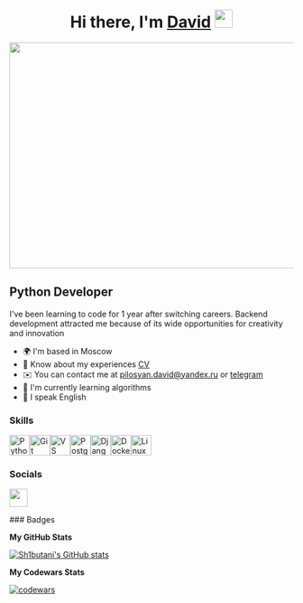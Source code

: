 <h1 align="center">Hi there, I'm <a href="https://t.me/Shibutani" target="_blank">David</a> 
<img src="https://github.com/blackcater/blackcater/raw/main/images/Hi.gif" height="32"/></h1>


<div align="center">
  <img src="https://media1.tenor.com/m/NZqiUoAnAFsAAAAC/cat-computer.gif" width="600" height="400"/>
</div>


Python Developer
----------------

I've been learning to code for 1 year after switching careers. Backend development attracted me because of its wide opportunities for creativity and innovation

* 🌍  I'm based in Moscow
* 📄  Know about my experiences <a href="https://hh.ru/applicant/resumes/view?resume=545f6a66ff0cf1e0f60039ed1f435641323257" target="_blank">CV</a> 
* ✉️  You can contact me at [pilosyan.david@yandex.ru](mailto:pilosyan.david@yandex.ru) or <a href="https://t.me/Shibutani" target="_blank">telegram</a>
* 🧠  I'm currently learning algorithms
* 🏴󠁧󠁢󠁥󠁮󠁧󠁿 I speak English

### Skills

<p align="left">
<a href="https://www.python.org/" target="_blank" rel="noreferrer"><img src="https://raw.githubusercontent.com/danielcranney/readme-generator/main/public/icons/skills/python-colored.svg" width="36" height="36" alt="Python" /></a><a href="https://git-scm.com/" target="_blank" rel="noreferrer"><img src="https://raw.githubusercontent.com/danielcranney/readme-generator/main/public/icons/skills/git-colored.svg" width="36" height="36" alt="Git" /></a><a href="https://code.visualstudio.com/" target="_blank" rel="noreferrer"><img src="https://raw.githubusercontent.com/danielcranney/readme-generator/main/public/icons/skills/visualstudiocode.svg" width="36" height="36" alt="VS Code" /></a><a href="https://www.postgresql.org/" target="_blank" rel="noreferrer"><img src="https://raw.githubusercontent.com/danielcranney/readme-generator/main/public/icons/skills/postgresql-colored.svg" width="36" height="36" alt="PostgreSQL" /></a><a href="https://www.djangoproject.com/" target="_blank" rel="noreferrer"><img src="https://raw.githubusercontent.com/danielcranney/readme-generator/main/public/icons/skills/django-colored.svg" width="36" height="36" alt="Django" /></a><a href="https://www.docker.com/" target="_blank" rel="noreferrer"><img src="https://raw.githubusercontent.com/danielcranney/readme-generator/main/public/icons/skills/docker-colored.svg" width="36" height="36" alt="Docker" /></a><a href="https://www.linux.org" target="_blank" rel="noreferrer"><img src="https://raw.githubusercontent.com/danielcranney/readme-generator/main/public/icons/skills/linux-colored.svg" width="36" height="36" alt="Linux" /></a>
</p>

### Socials

<p align="left"> <a href="https://www.github.com/Sh1butani" target="_blank" rel="noreferrer"> <picture> <source media="(prefers-color-scheme: dark)" srcset="https://raw.githubusercontent.com/danielcranney/readme-generator/main/public/icons/socials/github-dark.svg" /> <source media="(prefers-color-scheme: light)" srcset="https://raw.githubusercontent.com/danielcranney/readme-generator/main/public/icons/socials/github.svg" /> <img src="https://raw.githubusercontent.com/danielcranney/readme-generator/main/public/icons/socials/github.svg" width="32" height="32" /> </picture> </a></p>
### Badges

<b>My GitHub Stats</b>

<a href="http://www.github.com/Sh1butani"><img src="https://github-readme-stats.vercel.app/api?username=Sh1butani&show_icons=true&hide=stars,contribs&count_private=true&title_color=0891b2&text_color=ffffff&icon_color=0891b2&bg_color=1c1917&hide_border=true&show_icons=true" alt="Sh1butani's GitHub stats" /></a>

<b>My Codewars Stats</b>

[![codewars](https://www.codewars.com/users/Sh1butani/badges/large)](https://www.codewars.com/users/Sh1butani)
